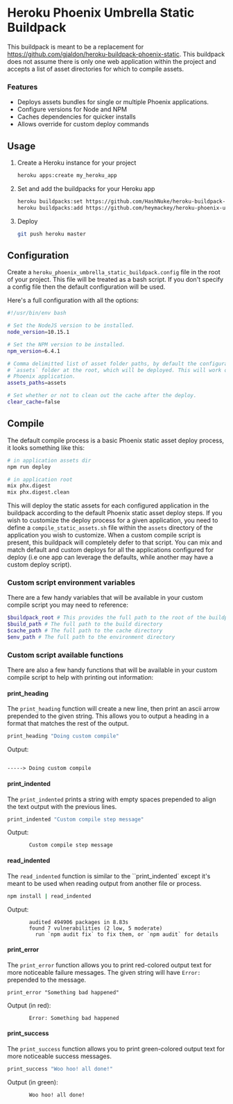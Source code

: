 Heroku Phoenix Umbrella Static Buildpack
========================================

This buildpack is meant to be a replacement for https://github.com/gjaldon/heroku-buildpack-phoenix-static. This buildpack does not assume there is only one web application within the project and accepts a list of asset directories for which to compile assets.

### Features
* Deploys assets bundles for single or multiple Phoenix applications.
* Configure versions for Node and NPM
* Caches dependencies for quicker installs
* Allows override for custom deploy commands

Usage
-----

1. Create a Heroku instance for your project
    ```sh
    heroku apps:create my_heroku_app
    ```
2. Set and add the buildpacks for your Heroku app
    ```sh
    heroku buildpacks:set https://github.com/HashNuke/heroku-buildpack-elixir
    heroku buildpacks:add https://github.com/heymackey/heroku-phoenix-umbrella-static-buildpack
    ```
3. Deploy
    ```sh
    git push heroku master
    ```

Configuration
-------------
Create a `heroku_phoenix_umbrella_static_buildpack.config` file in the root of your project. This file will be treated as a bash script. If you don't specify a config file then the default configuration will be used.

Here's a full configuration with all the options:

```sh
#!/usr/bin/env bash

# Set the NodeJS version to be installed.
node_version=10.15.1

# Set the NPM version to be installed.
npm_version=6.4.1

# Comma delimitted list of asset folder paths, by default the configuration assumes there is an
# `assets` folder at the root, which will be deployed. This will work out-of-the-box for a vanilla
# Phoenix application.
assets_paths=assets

# Set whether or not to clean out the cache after the deploy.
clear_cache=false

```

Compile
-------

The default compile process is a basic Phoenix static asset deploy process, it looks something like this:

```sh
# in application assets dir
npm run deploy

# in application root
mix phx.digest
mix phx.digest.clean

```

This will deploy the static assets for each configured application in the buildpack according to the default Phoenix static asset deploy steps. If you wish to customize the deploy process for a given application, you need to define a `compile_static_assets.sh` file within the `assets` directory of the application you wish to customize. When a custom compile script is present, this buildpack will completely defer to that script. You can mix and match default and custom deploys for all the applications configured for deploy (i.e one app can leverage the defaults, while another may have a custom deploy script).

### Custom script environment variables

There are a few handy variables that will be available in your custom compile script you may need to reference:

```sh
$buildpack_root # This provides the full path to the root of the buildpack
$build_path # The full path to the build directory
$cache_path # The full path to the cache directory
$env_path # The full path to the environment directory
```

### Custom script available functions

There are also a few handy functions that will be available in your custom compile script to help with printing out information:

#### print_heading

The `print_heading` function will create a new line, then print an ascii arrow prepended to the given string. This allows you to output a heading in a format that matches the rest of the output.

```sh
print_heading "Doing custom compile"
```

Output:

```

-----> Doing custom compile
```

#### print_indented

The `print_indented` prints a string with empty spaces prepended to align the text output with the previous lines.

```sh
print_indented "Custom compile step message"
```

Output:

```
       Custom compile step message
```

#### read_indented

The `read_indented` function is similar to the ``print_indented` except it's meant to be used when reading output from another file or process.

```sh
npm install | read_indented
```

Output:

```
       audited 494906 packages in 8.83s
       found 7 vulnerabilities (2 low, 5 moderate)
         run `npm audit fix` to fix them, or `npm audit` for details

```

#### print_error

The `print_error` function allows you to print red-colored output text for more noticeable failure messages. The given string will have `Error: ` prepended to the message.

```sg
print_error "Something bad happened"
```

Output (in red):

```
       Error: Something bad happened
```

#### print_success

The `print_success` function allows you to print green-colored output text for more noticeable success messages.

```sh
print_success "Woo hoo! all done!"
```

Output (in green):

```
       Woo hoo! all done!
```
